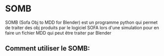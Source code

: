 # SOMB
SOMB (Sofa Obj to MDD for Blender) est un programme python qui permet de traiter des obj produits par le logiciel SOFA lors d'une simulation pour en faire un fichier MDD qui peut être traiter par Blender

## Comment utiliser le SOMB:



